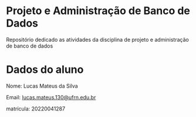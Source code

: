 # Projeto e Administração de Banco de Dados
Repositório dedicado as atividades da disciplina de projeto e administração de banco de dados

# Dados do aluno

Nome: Lucas Mateus da Silva

Email: lucas.mateus.130@ufrn.edu.br

matrícula: 20220041287 
